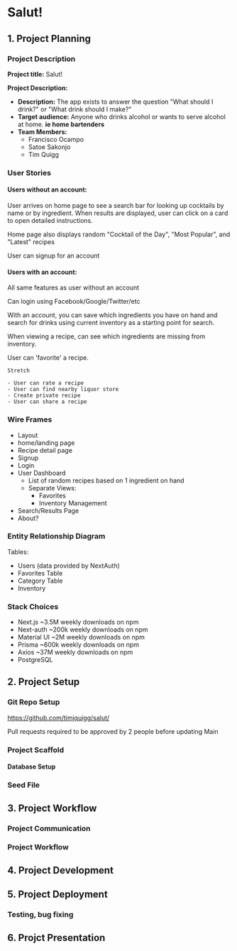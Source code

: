 # Salut!

## 1. Project Planning

### Project Description

**Project title:**
Salut!

**Project Description:**

- **Description:** The app exists to answer the question "What should I drink?" or "What drink should I make?"
- **Target audience:** Anyone who drinks alcohol or wants to serve alcohol at home. **ie home bartenders**
- **Team Members:**
  - Francisco Ocampo
  - Satoe Sakonjo
  - Tim Quigg

### User Stories

#### Users without an account:

User arrives on home page to see a search bar for looking up cocktails by name or by ingredient. When results are displayed, user can click on a card to open detailed instructions.

Home page also displays random "Cocktail of the Day", "Most Popular", and "Latest" recipes

User can signup for an account

#### Users with an account:

All same features as user without an account

Can login using Facebook/Google/Twitter/etc

With an account, you can save which ingredients you have on hand and search for drinks using current inventory as a starting point for search.

When viewing a recipe, can see which ingredients are missing from inventory.

User can 'favorite' a recipe.

    Stretch

    - User can rate a recipe
    - User can find nearby liquor store
    - Create private recipe
    - User can share a recipe

### Wire Frames

- Layout
- home/landing page
- Recipe detail page
- Signup
- Login
- User Dashboard
  - List of random recipes based on 1 ingredient on hand
  - Separate Views:
    - Favorites
    - Inventory Management
- Search/Results Page
- About?

### Entity Relationship Diagram

Tables:

- Users (data provided by NextAuth)
- Favorites Table
- Category Table
- Inventory

### Stack Choices

- Next.js ~3.5M weekly downloads on npm
- Next-auth ~200k weekly downloads on npm
- Material UI ~2M weekly downloads on npm
- Prisma ~600k weekly downloads on npm
- Axios ~37M weekly downloads on npm
- PostgreSQL

## 2. Project Setup

### Git Repo Setup

https://github.com/timjquigg/salut/

Pull requests required to be approved by 2 people before updating Main

### Project Scaffold

#### Database Setup

### Seed File

## 3. Project Workflow

### Project Communication

### Project Workflow

## 4. Project Development

## 5. Project Deployment

### Testing, bug fixing

## 6. Projct Presentation

